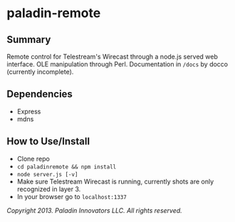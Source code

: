 paladin-remote
=============

Summary
-------
Remote control for Telestream's Wirecast through a node.js served web interface. OLE manipulation through Perl. Documentation in `/docs` by docco (currently incomplete).

Dependencies
------------
- Express
- mdns

How to Use/Install
------------------
- Clone repo
- `cd paladinremote && npm install`
- `node server.js [-v]`
- Make sure Telestream Wirecast is running, currently shots are only recognized in layer 3.
- In your browser go to `localhost:1337`

*Copyright 2013. Paladin Innovators LLC. All rights reserved.*